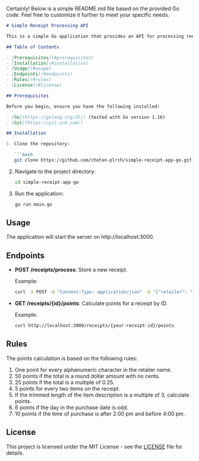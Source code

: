 Certainly! Below is a simple README.md file based on the provided Go code. Feel free to customize it further to meet your specific needs.

```markdown
# Simple Receipt Processing API

This is a simple Go application that provides an API for processing receipts and calculating points based on certain rules.

## Table of Contents

- [Prerequisites](#prerequisites)
- [Installation](#installation)
- [Usage](#usage)
- [Endpoints](#endpoints)
- [Rules](#rules)
- [License](#license)

## Prerequisites

Before you begin, ensure you have the following installed:

- [Go](https://golang.org/dl/) (tested with Go version 1.16)
- [Git](https://git-scm.com/)

## Installation

1. Clone the repository:

   ```bash
   git clone https://github.com/chetan-plrch/simple-receipt-app-go.git
   ```

2. Navigate to the project directory:

   ```bash
   cd simple-receipt-app-go
   ```

3. Run the application:

   ```bash
   go run main.go
   ```

## Usage

The application will start the server on http://localhost:3000.

## Endpoints

- **POST /receipts/process**: Store a new receipt.

  Example:

  ```bash
  curl -X POST -H "Content-Type: application/json" -d '{"retailer": "Example Retailer", "purchaseDate": "2023-10-18", "purchaseTime": "15:30", "items": [{"shortDescription": "Item 1", "price": "20.99"}], "total": "20.99"}' http://localhost:3000/receipts/process
  ```

- **GET /receipts/{id}/points**: Calculate points for a receipt by ID.

  Example:

  ```bash
  curl http://localhost:3000/receipts/{your-receipt-id}/points
  ```

## Rules

The points calculation is based on the following rules:

1. One point for every alphanumeric character in the retailer name.
2. 50 points if the total is a round dollar amount with no cents.
3. 25 points if the total is a multiple of 0.25.
4. 5 points for every two items on the receipt.
5. If the trimmed length of the item description is a multiple of 3, calculate points.
6. 6 points if the day in the purchase date is odd.
7. 10 points if the time of purchase is after 2:00 pm and before 4:00 pm.

## License

This project is licensed under the MIT License - see the [LICENSE](LICENSE) file for details.
```
